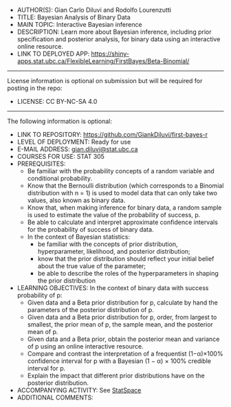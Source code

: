 - AUTHOR(S): Gian Carlo Diluvi and Rodolfo Lourenzutti
- TITLE: Bayesian Analysis of Binary Data
- MAIN TOPIC: Interactive Bayesian inference
- DESCRIPTION: Learn more about Bayesian inference, including prior specification and posterior analysis, for binary data using an interactive online resource.
- LINK TO DEPLOYED APP: https://shiny-apps.stat.ubc.ca/FlexibleLearning/FirstBayes/Beta-Binomial/

---------------------------
License information is optional on submission but will be required for posting in the repo:

- LICENSE: CC BY-NC-SA 4.0
---------------------------

The following information is optional:

- LINK TO REPOSITORY: https://github.com/GiankDiluvi/first-bayes-r
- LEVEL OF DEPLOYMENT: Ready for use
- E-MAIL ADDRESS: gian.diluvi@stat.ubc.ca
- COURSES FOR USE: STAT 305
- PREREQUISITES:
    - Be familiar with the probability concepts of a random variable and conditional probability. 
    - Know that the Bernoulli distribution (which corresponds to a Binomial distribution with n = 1) is used to model data that can only take two values, also known as binary data.
    - Know that, when making inference for binary data, a random sample is used to estimate the value of the probability of success, p.
    - Be able to calculate and interpret approximate confidence intervals for the probability of success of binary data.
    - In the context of Bayesian statistics: 
        - be familiar with the concepts of prior distribution, hyperparameter, likelihood, and posterior distribution;
        - know that the prior distribution should reflect your initial belief about the true value of the parameter;
        - be able to describe the roles of the hyperparameters in shaping the prior distribution
- LEARNING OBJECTIVES: 
In the context of binary data with success probability of p:
    - Given data and a Beta prior distribution for p, calculate by hand the parameters of the posterior distribution of p.
    - Given data and a Beta prior distribution for p, order, from largest to smallest, the prior mean of p, the sample mean, and the posterior mean of p.
    - Given data and a Beta prior, obtain the posterior mean and variance of p using an online interactive resource.
    - Compare and contrast the interpretation of a frequentist (1−α)×100% confidence interval for p with a Bayesian (1 − α) × 100% credible interval for p.
    - Explain the impact that different prior distributions have on the posterior distribution.
- ACCOMPANYING ACTIVITY: See [StatSpace](https://statspace.elearning.ubc.ca/handle/123456789/403)
- ADDITIONAL COMMENTS: 
